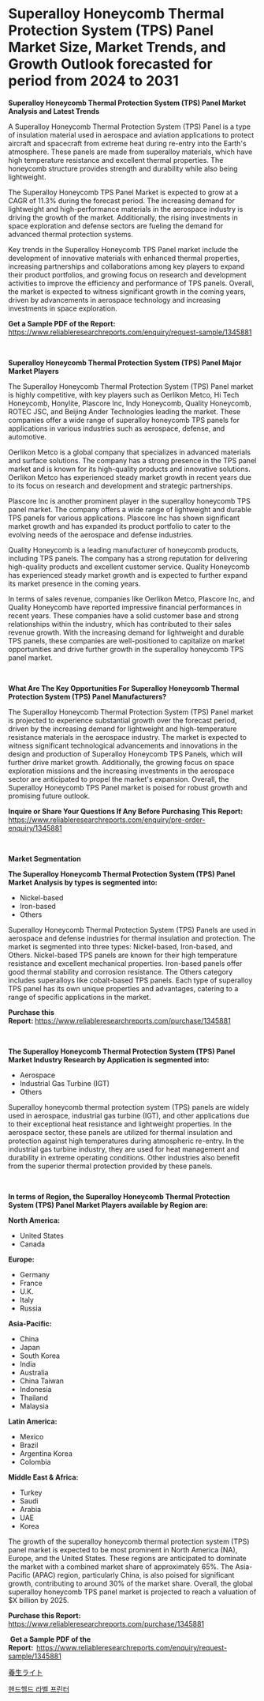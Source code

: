 <p><h1>Superalloy Honeycomb Thermal Protection System (TPS) Panel Market Size, Market Trends, and Growth Outlook forecasted for period from 2024 to 2031</h1></p><p><strong>Superalloy Honeycomb Thermal Protection System (TPS) Panel Market Analysis and Latest Trends</strong></p>
<p><p>A Superalloy Honeycomb Thermal Protection System (TPS) Panel is a type of insulation material used in aerospace and aviation applications to protect aircraft and spacecraft from extreme heat during re-entry into the Earth's atmosphere. These panels are made from superalloy materials, which have high temperature resistance and excellent thermal properties. The honeycomb structure provides strength and durability while also being lightweight.</p><p>The Superalloy Honeycomb TPS Panel Market is expected to grow at a CAGR of 11.3% during the forecast period. The increasing demand for lightweight and high-performance materials in the aerospace industry is driving the growth of the market. Additionally, the rising investments in space exploration and defense sectors are fueling the demand for advanced thermal protection systems.</p><p>Key trends in the Superalloy Honeycomb TPS Panel market include the development of innovative materials with enhanced thermal properties, increasing partnerships and collaborations among key players to expand their product portfolios, and growing focus on research and development activities to improve the efficiency and performance of TPS panels. Overall, the market is expected to witness significant growth in the coming years, driven by advancements in aerospace technology and increasing investments in space exploration.</p></p>
<p><strong>Get a Sample PDF of the Report:&nbsp;</strong> <a href="https://www.reliableresearchreports.com/enquiry/request-sample/1345881">https://www.reliableresearchreports.com/enquiry/request-sample/1345881</a></p>
<p>&nbsp;</p>
<p><strong>Superalloy Honeycomb Thermal Protection System (TPS) Panel Major Market Players</strong></p>
<p><p>The Superalloy Honeycomb Thermal Protection System (TPS) Panel market is highly competitive, with key players such as Oerlikon Metco, Hi Tech Honeycomb, Honylite, Plascore Inc, Indy Honeycomb, Quality Honeycomb, ROTEC JSC, and Beijing Ander Technologies leading the market. These companies offer a wide range of superalloy honeycomb TPS panels for applications in various industries such as aerospace, defense, and automotive.</p><p>Oerlikon Metco is a global company that specializes in advanced materials and surface solutions. The company has a strong presence in the TPS panel market and is known for its high-quality products and innovative solutions. Oerlikon Metco has experienced steady market growth in recent years due to its focus on research and development and strategic partnerships.</p><p>Plascore Inc is another prominent player in the superalloy honeycomb TPS panel market. The company offers a wide range of lightweight and durable TPS panels for various applications. Plascore Inc has shown significant market growth and has expanded its product portfolio to cater to the evolving needs of the aerospace and defense industries.</p><p>Quality Honeycomb is a leading manufacturer of honeycomb products, including TPS panels. The company has a strong reputation for delivering high-quality products and excellent customer service. Quality Honeycomb has experienced steady market growth and is expected to further expand its market presence in the coming years.</p><p>In terms of sales revenue, companies like Oerlikon Metco, Plascore Inc, and Quality Honeycomb have reported impressive financial performances in recent years. These companies have a solid customer base and strong relationships within the industry, which has contributed to their sales revenue growth. With the increasing demand for lightweight and durable TPS panels, these companies are well-positioned to capitalize on market opportunities and drive further growth in the superalloy honeycomb TPS panel market.</p></p>
<p>&nbsp;</p>
<p><strong>What Are The Key Opportunities For Superalloy Honeycomb Thermal Protection System (TPS) Panel Manufacturers?</strong></p>
<p><p>The Superalloy Honeycomb Thermal Protection System (TPS) Panel market is projected to experience substantial growth over the forecast period, driven by the increasing demand for lightweight and high-temperature resistance materials in the aerospace industry. The market is expected to witness significant technological advancements and innovations in the design and production of Superalloy Honeycomb TPS Panels, which will further drive market growth. Additionally, the growing focus on space exploration missions and the increasing investments in the aerospace sector are anticipated to propel the market's expansion. Overall, the Superalloy Honeycomb TPS Panel market is poised for robust growth and promising future outlook.</p></p>
<p><strong>Inquire or Share Your Questions If Any Before Purchasing This Report:</strong> <a href="https://www.reliableresearchreports.com/enquiry/pre-order-enquiry/1345881">https://www.reliableresearchreports.com/enquiry/pre-order-enquiry/1345881</a></p>
<p>&nbsp;</p>
<p><strong>Market Segmentation</strong></p>
<p><strong>The Superalloy Honeycomb Thermal Protection System (TPS) Panel Market Analysis by types is segmented into:</strong></p>
<p><ul><li>Nickel-based</li><li>Iron-based</li><li>Others</li></ul></p>
<p><p>Superalloy Honeycomb Thermal Protection System (TPS) Panels are used in aerospace and defense industries for thermal insulation and protection. The market is segmented into three types: Nickel-based, Iron-based, and Others. Nickel-based TPS panels are known for their high temperature resistance and excellent mechanical properties. Iron-based panels offer good thermal stability and corrosion resistance. The Others category includes superalloys like cobalt-based TPS panels. Each type of superalloy TPS panel has its own unique properties and advantages, catering to a range of specific applications in the market.</p></p>
<p><strong>Purchase this Report:&nbsp;</strong><a href="https://www.reliableresearchreports.com/purchase/1345881">https://www.reliableresearchreports.com/purchase/1345881</a></p>
<p>&nbsp;</p>
<p><strong>The Superalloy Honeycomb Thermal Protection System (TPS) Panel Market Industry Research by Application is segmented into:</strong></p>
<p><ul><li>Aerospace</li><li>Industrial Gas Turbine (IGT)</li><li>Others</li></ul></p>
<p><p>Superalloy honeycomb thermal protection system (TPS) panels are widely used in aerospace, industrial gas turbine (IGT), and other applications due to their exceptional heat resistance and lightweight properties. In the aerospace sector, these panels are utilized for thermal insulation and protection against high temperatures during atmospheric re-entry. In the industrial gas turbine industry, they are used for heat management and durability in extreme operating conditions. Other industries also benefit from the superior thermal protection provided by these panels.</p></p>
<p>&nbsp;</p>
<p><strong>In terms of Region, the Superalloy Honeycomb Thermal Protection System (TPS) Panel Market Players available by Region are:</strong></p>
<p>
    <p> <strong> North America: </strong>
        <ul>
            <li>United States</li>
            <li>Canada</li>
        </ul>
        </p> 
    <p> <strong> Europe: </strong>
        <ul>
            <li>Germany</li>
            <li>France</li>
            <li>U.K.</li>
            <li>Italy</li>
            <li>Russia</li>
        </ul>
        </p> 
    <p> <strong> Asia-Pacific: </strong>
        <ul>
            <li>China</li>
            <li>Japan</li>
            <li>South Korea</li>
            <li>India</li>
            <li>Australia</li>
            <li>China Taiwan</li>
            <li>Indonesia</li>
            <li>Thailand</li>
            <li>Malaysia</li>
        </ul>
        </p> 
    <p> <strong> Latin America: </strong>
        <ul>
            <li>Mexico</li>
            <li>Brazil</li>
            <li>Argentina Korea</li>
            <li>Colombia</li>
        </ul>
        </p> 
    <p> <strong> Middle East & Africa: </strong>
        <ul>
            <li>Turkey</li>
            <li>Saudi</li>
            <li>Arabia</li>
            <li>UAE</li>
            <li>Korea</li>
        </ul>
    </p>
    </p>
<p><p>The growth of the superalloy honeycomb thermal protection system (TPS) panel market is expected to be most prominent in North America (NA), Europe, and the United States. These regions are anticipated to dominate the market with a combined market share of approximately 65%. The Asia-Pacific (APAC) region, particularly China, is also poised for significant growth, contributing to around 30% of the market share. Overall, the global superalloy honeycomb TPS panel market is projected to reach a valuation of $X billion by 2025.</p></p>
<p><strong>Purchase this Report: </strong><a href="https://www.reliableresearchreports.com/purchase/1345881">https://www.reliableresearchreports.com/purchase/1345881</a></p>
<p>&nbsp;<strong>Get a Sample PDF of the Report:&nbsp;&nbsp;</strong><a href="https://www.reliableresearchreports.com/enquiry/request-sample/1345881">https://www.reliableresearchreports.com/enquiry/request-sample/1345881</a></p>
<p><strong></strong></p>
<p><p><a href="https://github.com/lababdou/Market-Research-Report-List-3/blob/main/8920295546.md">養生ライト</a></p><p><a href="https://github.com/jntpkh496620/Market-Research-Report-List-1/blob/main/3477786238.md">핸드헬드 라벨 프린터</a></p></p>